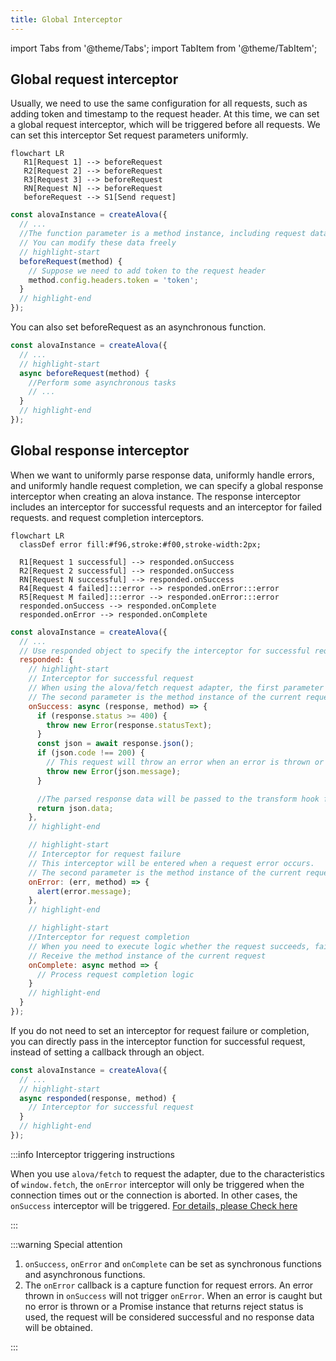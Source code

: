 ```yaml
---
title: Global Interceptor
---
```


import Tabs from '@theme/Tabs';
import TabItem from '@theme/TabItem';

## Global request interceptor

Usually, we need to use the same configuration for all requests, such as adding token and timestamp to the request header. At this time, we can set a global request interceptor, which will be triggered before all requests. We can set this interceptor Set request parameters uniformly.

```mermaid
flowchart LR
   R1[Request 1] --> beforeRequest
   R2[Request 2] --> beforeRequest
   R3[Request 3] --> beforeRequest
   RN[Request N] --> beforeRequest
   beforeRequest --> S1[Send request]
```

```javascript
const alovaInstance = createAlova({
  // ...
  //The function parameter is a method instance, including request data such as url, params, data, headers, etc.
  // You can modify these data freely
  // highlight-start
  beforeRequest(method) {
    // Suppose we need to add token to the request header
    method.config.headers.token = 'token';
  }
  // highlight-end
});
```

You can also set beforeRequest as an asynchronous function.

```javascript
const alovaInstance = createAlova({
  // ...
  // highlight-start
  async beforeRequest(method) {
    //Perform some asynchronous tasks
    // ...
  }
  // highlight-end
});
```

## Global response interceptor

When we want to uniformly parse response data, uniformly handle errors, and uniformly handle request completion, we can specify a global response interceptor when creating an alova instance. The response interceptor includes an interceptor for successful requests and an interceptor for failed requests. and request completion interceptors.

```mermaid
flowchart LR
  classDef error fill:#f96,stroke:#f00,stroke-width:2px;

  R1[Request 1 successful] --> responded.onSuccess
  R2[Request 2 successful] --> responded.onSuccess
  RN[Request N successful] --> responded.onSuccess
  R4[Request 4 failed]:::error --> responded.onError:::error
  R5[Request M failed]:::error --> responded.onError:::error
  responded.onSuccess --> responded.onComplete
  responded.onError --> responded.onComplete
```

```javascript
const alovaInstance = createAlova({
  // ...
  // Use responded object to specify the interceptor for successful request and the interceptor for failed request respectively.
  responded: {
    // highlight-start
    // Interceptor for successful request
    // When using the alova/fetch request adapter, the first parameter receives the Response object
    // The second parameter is the method instance of the current request. You can use it to synchronize the configuration information before and after the request.
    onSuccess: async (response, method) => {
      if (response.status >= 400) {
        throw new Error(response.statusText);
      }
      const json = await response.json();
      if (json.code !== 200) {
        // This request will throw an error when an error is thrown or a Promise instance with reject status is returned.
        throw new Error(json.message);
      }

      //The parsed response data will be passed to the transform hook function of the method instance. These functions will be explained later.
      return json.data;
    },
    // highlight-end

    // highlight-start
    // Interceptor for request failure
    // This interceptor will be entered when a request error occurs.
    // The second parameter is the method instance of the current request. You can use it to synchronize the configuration information before and after the request.
    onError: (err, method) => {
      alert(error.message);
    },
    // highlight-end

    // highlight-start
    //Interceptor for request completion
    // When you need to execute logic whether the request succeeds, fails, or hits the cache, you can specify a global `onComplete` interceptor when creating an alova instance, such as turning off the request loading state.
    // Receive the method instance of the current request
    onComplete: async method => {
      // Process request completion logic
    }
    // highlight-end
  }
});
```

If you do not need to set an interceptor for request failure or completion, you can directly pass in the interceptor function for successful request, instead of setting a callback through an object.

```javascript
const alovaInstance = createAlova({
  // ...
  // highlight-start
  async responded(response, method) {
    // Interceptor for successful request
  }
  // highlight-end
});
```

:::info Interceptor triggering instructions

When you use `alova/fetch` to request the adapter, due to the characteristics of `window.fetch`, the `onError` interceptor will only be triggered when the connection times out or the connection is aborted. In other cases, the `onSuccess` interceptor will be triggered. [For details, please Check here](https://developer.mozilla.org/docs/Web/API/fetch)

:::

:::warning Special attention

1. `onSuccess`, `onError` and `onComplete` can be set as synchronous functions and asynchronous functions.
2. The `onError` callback is a capture function for request errors. An error thrown in `onSuccess` will not trigger `onError`. When an error is caught but no error is thrown or a Promise instance that returns reject status is used, the request will be considered successful and no response data will be obtained.

:::
